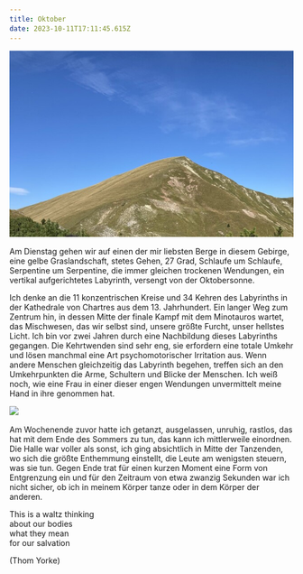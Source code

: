 ```yaml
---
title: Oktober
date: 2023-10-11T17:11:45.615Z
---
```

![](/uploads/grasberg1.jpg)

Am Dienstag gehen wir auf einen der mir liebsten Berge in diesem Gebirge, eine gelbe Graslandschaft, stetes Gehen, 27 Grad, Schlaufe um Schlaufe, Serpentine um Serpentine, die immer gleichen trockenen Wendungen, ein vertikal aufgerichtetes Labyrinth, versengt von der Oktobersonne.

Ich denke an die 11 konzentrischen Kreise und 34 Kehren des Labyrinths in der Kathedrale von Chartres aus dem 13. Jahrhundert. Ein langer Weg zum Zentrum hin, in dessen Mitte der finale Kampf mit dem Minotauros wartet, das Mischwesen, das wir selbst sind, unsere größte Furcht, unser hellstes Licht. Ich bin vor zwei Jahren durch eine Nachbildung dieses Labyrinths gegangen. Die Kehrtwenden sind sehr eng, sie erfordern eine totale Umkehr und lösen manchmal eine Art psychomotorischer Irritation aus. Wenn andere Menschen gleichzeitig das Labyrinth begehen, treffen sich an den Umkehrpunkten die Arme, Schultern und Blicke der Menschen. Ich weiß noch, wie eine Frau in einer dieser engen Wendungen unvermittelt meine Hand in ihre genommen hat.

![](/uploads/grasberg2.jpg)

Am Wochenende zuvor hatte ich getanzt, ausgelassen, unruhig, rastlos, das hat mit dem Ende des Sommers zu tun, das kann ich mittlerweile einordnen. Die Halle war voller als sonst, ich ging absichtlich in Mitte der Tanzenden, wo sich die größte Enthemmung einstellt, die Leute am wenigsten steuern, was sie tun. Gegen Ende trat für einen kurzen Moment eine Form von Entgrenzung ein und für den Zeitraum von etwa zwanzig Sekunden war ich nicht sicher, ob ich in meinem Körper tanze oder in dem Körper der anderen.

This is a waltz thinking\
about our bodies\
what they mean\
for our salvation         

(Thom Yorke)